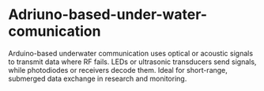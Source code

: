 # Adriuno-based-under-water-comunication
Arduino-based underwater communication uses optical or acoustic signals to transmit data where RF fails. LEDs or ultrasonic transducers send signals, while photodiodes or receivers decode them. Ideal for short-range, submerged data exchange in research and monitoring.
